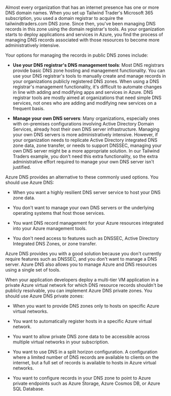 Almost every organization that has an internet presence has one or more DNS domain names. When you set up Tailwind Trader's Microsoft 365 subscription, you used a domain registrar to acquire the tailwindtraders.com DNS zone. Since then, you've been managing DNS records in this zone using the domain registrar's tools. As your organization starts to deploy applications and services in Azure, you find the process of managing DNS records associated with those resources to become more administratively intensive.

Your options for managing the records in public DNS zones include:

- **Use your DNS registrar's DNS management tools**: Most DNS registrars provide basic DNS zone hosting and management functionality. You can use your DNS registrar's tools to manually create and manage records in your organizations publicly registered DNS zones. When using a DNS registrar's management functionality, it's difficult to automate changes in line with adding and modifying apps and services in Azure. DNS registrar tools are mostly aimed at organizations that need simple DNS services, not ones who are adding and modifying new services on a frequent basis.

- **Manage your own DNS servers**: Many organizations, especially ones with on-premises configurations involving Active Directory Domain Services, already host their own DNS server infrastructure. Managing your own DNS servers is more administratively intensive. However, if your organization needs to replicate Active Directory integrated DNS zone data, zone transfer, or needs to support DNSSEC, managing your own DNS server might be a more appropriate solution. In our Tailwind Traders example, you don't need this extra functionality, so the extra administrative effort required to manage your own DNS server isn't justified.

Azure DNS provides an alternative to these commonly used options. You should use Azure DNS:

- When you want a highly resilient DNS server service to host your DNS zone data.

- You don't want to manage your own DNS servers or the underlying operating systems that host those services.

- You want DNS record management for your Azure resources integrated into your Azure management tools.

- You don't need access to features such as DNSSEC, Active Directory Integrated DNS Zones, or zone transfer.

Azure DNS provides you with a good solution because you don't currently require features such as DNSSEC, and you don't want to manage a DNS server. Azure DNS also allows you to manage Azure and DNS resources using a single set of tools.

When your application developers deploy a multi-tier VM application in a private Azure virtual network for which DNS resource records shouldn't be publicly resolvable, you can implement Azure DNS private zones. You should use Azure DNS private zones:

- When you want to provide DNS zones only to hosts on specific Azure virtual networks.

- You want to automatically register hosts in a specific Azure virtual network.

- You want to allow private DNS zone data to be accessible across multiple virtual networks in your subscription.

- You want to use DNS in a split horizon configuration. A configuration where a limited number of DNS records are available to clients on the internet, but a full set of records is available to hosts in Azure virtual networks.

- You want to configure records in your DNS zone to point to Azure private endpoints such as Azure Storage, Azure Cosmos DB, or Azure SQL Database.
